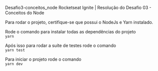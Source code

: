 Desafio3-conceitos_node
Rocketseat Ignite | Resolução do Desafio 03 - Conceitos do Node

Para rodar o projeto, certifique-se que possui o NodeJs e Yarn instalado.

Rode o comando para instalar todas as dependências do projeto  
`yarn`

Após isso para rodar a suíte de testes rode o comando  
`yarn test`

Para iniciar o projeto rode o comando   
`yarn dev`

